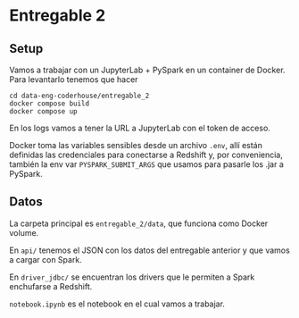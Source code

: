 # Entregable 2

## Setup

Vamos a trabajar con un JupyterLab + PySpark en un container de Docker.
Para levantarlo tenemos que hacer

```
cd data-eng-coderhouse/entregable_2
docker compose build
docker compose up
```

En los logs vamos a tener la URL a JupyterLab con el token de acceso.

Docker toma las variables sensibles desde un archivo `.env`, allí están
definidas las credenciales para conectarse a Redshift y, por conveniencia,
también la env var `PYSPARK_SUBMIT_ARGS` que usamos para pasarle los .jar
a PySpark.

## Datos

La carpeta principal es `entregable_2/data`, que funciona como Docker volume.

En `api/` tenemos el JSON con los datos del entregable anterior y que vamos a cargar con Spark.

En `driver_jdbc/` se encuentran los drivers que le permiten a Spark enchufarse a Redshift.

`notebook.ipynb` es el notebook en el cual vamos a trabajar.
